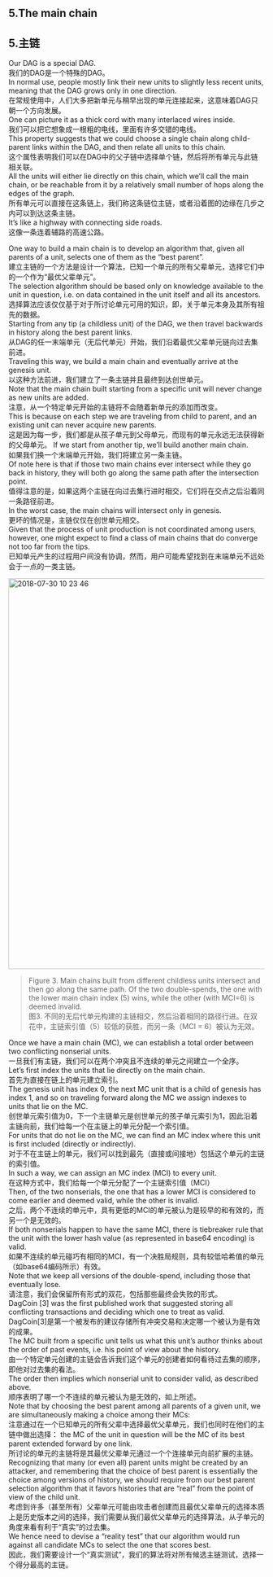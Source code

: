## 5.The main chain

## 5.主链

Our DAG is a special DAG.   
我们的DAG是一个特殊的DAG。  
In normal use, people mostly link their new units to slightly less recent units, meaning that the DAG grows only in one direction.   
在常规使用中，人们大多把新单元与稍早出现的单元连接起来，这意味着DAG只朝一个方向发展。   
One can picture it as a thick cord with many interlaced wires inside.   
我们可以把它想象成一根粗的电线，里面有许多交错的电线。  
This property suggests that we could choose a single chain along child-parent links within the DAG, and then relate all units to this chain.   
这个属性表明我们可以在DAG中的父子链中选择单个链，然后将所有单元与此链相关联。  
All the units will either lie directly on this chain, which we’ll call the main chain, or be reachable from it by a relatively small number of hops along the edges of the graph.   
所有单元可以直接在这条链上，我们称这条链位主链，或者沿着图的边缘在几步之内可以到达这条主链。  
It’s like a highway with connecting side roads.  
这像一条连着辅路的高速公路。

One way to build a main chain is to develop an algorithm that, given all parents of a unit, selects one of them as the “best parent”.   
建立主链的一个方法是设计一个算法，已知一个单元的所有父辈单元，选择它们中的一个作为“最优父辈单元”。  
The selection algorithm should be based only on knowledge available to the unit in question, i.e. on data contained in the unit itself and all its ancestors.   
选择算法应该仅仅基于对于所讨论单元可用的知识，即，关于单元本身及其所有祖先的数据。  
Starting from any tip (a childless unit) of the DAG, we then travel backwards in history along the best parent links.   
从DAG的任一末端单元（无后代单元）开始，我们沿着最优父辈单元链向过去集前进。  
Traveling this way, we build a main chain and eventually arrive at the genesis unit.   
以这种方法前进，我们建立了一条主链并且最终到达创世单元。  
Note that the main chain built starting from a specific unit will never change as new units are added.   
注意，从一个特定单元开始的主链将不会随着新单元的添加而改变。  
This is because on each step we are traveling from child to parent, and an existing unit can never acquire new parents.  
这是因为每一步，我们都是从孩子单元到父母单元，而现有的单元永远无法获得新的父母单元。
If we start from another tip, we’ll build another main chain.    
如果我们换一个末端单元开始，我们将建立另一条主链。  
Of note here is that if those two main chains ever intersect while they go back in history, they will both go along the same path after the intersection point.  
值得注意的是，如果这两个主链在向过去集行进时相交，它们将在交点之后沿着同一条路径前进。  
In the worst case, the main chains will intersect only in genesis.   
更坏的情况是，主链仅仅在创世单元相交。  
Given that the process of unit production is not coordinated among users, however, one might expect to find a class of main chains that do converge not too far from the tips.  
已知单元产生的过程用户间没有协调，然而，用户可能希望找到在末端单元不远处会于一点的一类主链。

<img width="768" alt="2018-07-30 10 23 46" src="https://user-images.githubusercontent.com/39436379/43374532-ba44b522-93e2-11e8-80de-3d6baae968c2.png">

>Figure 3. Main chains built from different childless units intersect and then go along the same path. Of the two double-spends, the one with the lower main chain index (5) wins, while the other (with MCI=6) is deemed invalid.  
>图3. 不同的无后代单元构建的主链相交，然后沿着相同的路径行进。在双花中，主链索引值（5）较低的获胜，而另一条（MCI = 6）被认为无效。

Once we have a main chain (MC), we can establish a total order between two conflicting nonserial units.   
一旦我们有主链，我们可以在两个冲突且不连续的单元之间建立一个全序。  
Let’s first index the units that lie directly on the main chain.   
首先为直接在链上的单元建立索引。  
The genesis unit has index 0, the next MC unit that is a child of genesis has index 1, and so on traveling forward along the MC we assign indexes to units that lie on the MC.   
创世单元索引值为0，下一个主链单元是创世单元的孩子单元索引为1，因此沿着主链向前，我们给每一个在主链上的单元分配一个索引值。  
For units that do not lie on the MC, we can find an MC index where this unit is first included (directly or indirectly).   
对于不在主链上的单元，我们可以找到最先（直接或间接地）包括这个单元的主链的索引值。  
In such a way, we can assign an MC index (MCI) to every unit.  
在这种方式中，我们给每一个单元分配了一个主链索引值（MCI）  
Then, of the two nonserials, the one that has a lower MCI is considered to come earlier and deemed valid, while the other is invalid.   
之后，两个不连续的单元中，具有更低的MCI的单元被认为是较早的和有效的，而另一个是无效的。  
If both nonserials happen to have the same MCI, there is tiebreaker rule that the unit with the lower hash value (as represented in base64 encoding) is valid.   
如果不连续的单元碰巧有相同的MCI，有一个决胜局规则，具有较低哈希值的单元（如base64编码所示）有效。  
Note that we keep all versions of the double-spend, including those that eventually lose.   
请注意，我们会保留所有形式的双花，包括那些最终会失败的形式。  
DagCoin [3] was the first published work that suggested storing all conflicting transactions and deciding which one to treat as valid.  
DagCoin[3]是第一个被发布的建议存储所有冲突交易和决定哪一个被认为是有效的成果。  
The MC built from a specific unit tells us what this unit’s author thinks about the order of past events, i.e. his point of view about the history.   
由一个特定单元创建的主链会告诉我们这个单元的创建者如何看待过去集的顺序，即他对过去集的看法。  
The order then implies which nonserial unit to consider valid, as described above.   
顺序表明了哪一个不连续的单元被认为是无效的，如上所述。  
Note that by choosing the best parent among all parents of a given unit, we are simultaneously making a choice among their MCs:  
注意通过在一个已知单元的所有父辈中选择最优父辈单元，我们也同时在他们的主链中做出选择：
the MC of the unit in question will be the MC of its best parent extended forward by one link.  
所讨论的单元的主链将是其最优父辈单元通过一个个连接单元向前扩展的主链。  
Recognizing that many (or even all) parent units might be created by an attacker, and remembering that the choice of best parent is essentially the choice among versions of history, we should require from our best parent selection algorithm that it favors histories that are “real” from the point of view of the child unit.  
考虑到许多（甚至所有）父辈单元可能由攻击者创建而且最优父辈单元的选择本质上是历史版本之间的选择，我们需要从我们最优父辈单元的选择算法，从子单元的角度来看有利于“真实”的过去集。  
We hence need to devise a “reality test” that our algorithm would run against all candidate MCs to select the one that scores best.  
因此，我们需要设计一个“真实测试”，我们的算法将对所有候选主链测试，选择一个得分最高的主链。
